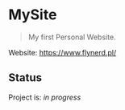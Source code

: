 # MySite

> My first Personal Website.

Website: https://www.flynerd.pl/

## Status
Project is: _in progress_
